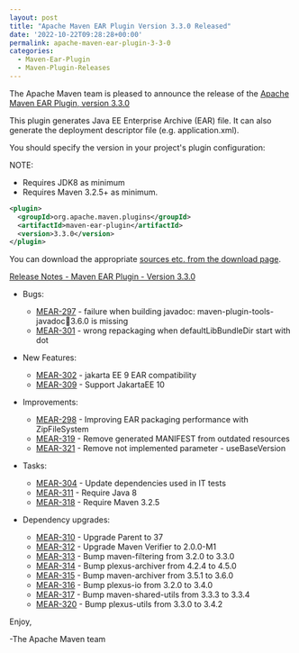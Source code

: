 ```yaml
---
layout: post
title: "Apache Maven EAR Plugin Version 3.3.0 Released"
date: '2022-10-22T09:28:28+00:00'
permalink: apache-maven-ear-plugin-3-3-0
categories:
  - Maven-Ear-Plugin
  - Maven-Plugin-Releases
---
```

The Apache Maven team is pleased to announce the release of the
[Apache Maven EAR Plugin, version 3.3.0](https://maven.apache.org/plugins/maven-ear-plugin/)

This plugin generates Java EE Enterprise Archive (EAR) file. It can also
generate the deployment descriptor file (e.g. application.xml).

You should specify the version in your project's plugin configuration:

NOTE:
* Requires JDK8 as minimum
* Requires Maven 3.2.5+ as minimum.

```xml
<plugin>
  <groupId>org.apache.maven.plugins</groupId>
  <artifactId>maven-ear-plugin</artifactId>
  <version>3.3.0</version>
</plugin>
```

You can download the appropriate [sources etc. from the download page](https://maven.apache.org/plugins/maven-ear-plugin/download.cgi).


[Release Notes - Maven EAR Plugin - Version 3.3.0](https://issues.apache.org/jira/secure/ReleaseNote.jspa?projectId=12317422&version=12349537)

* Bugs:

    * [MEAR-297](https://issues.apache.org/jira/browse/MEAR-297) - failure when building javadoc: maven-plugin-tools-javadoc:jar:3.6.0 is missing
    * [MEAR-301](https://issues.apache.org/jira/browse/MEAR-301) - wrong repackaging when defaultLibBundleDir start with dot

* New Features:

    * [MEAR-302](https://issues.apache.org/jira/browse/MEAR-302) - jakarta EE 9 EAR compatibility
    * [MEAR-309](https://issues.apache.org/jira/browse/MEAR-309) - Support JakartaEE 10

* Improvements:

    * [MEAR-298](https://issues.apache.org/jira/browse/MEAR-298) - Improving EAR packaging performance with ZipFileSystem
    * [MEAR-319](https://issues.apache.org/jira/browse/MEAR-319) - Remove generated MANIFEST from outdated resources
    * [MEAR-321](https://issues.apache.org/jira/browse/MEAR-321) - Remove not implemented parameter - useBaseVersion

* Tasks:

    * [MEAR-304](https://issues.apache.org/jira/browse/MEAR-304) - Update dependencies used in IT tests
    * [MEAR-311](https://issues.apache.org/jira/browse/MEAR-311) - Require Java 8
    * [MEAR-318](https://issues.apache.org/jira/browse/MEAR-318) - Require Maven 3.2.5

* Dependency upgrades:

    * [MEAR-310](https://issues.apache.org/jira/browse/MEAR-310) - Upgrade Parent to 37
    * [MEAR-312](https://issues.apache.org/jira/browse/MEAR-312) - Upgrade Maven Verifier to 2.0.0-M1
    * [MEAR-313](https://issues.apache.org/jira/browse/MEAR-313) - Bump maven-filtering from 3.2.0 to 3.3.0
    * [MEAR-314](https://issues.apache.org/jira/browse/MEAR-314) - Bump plexus-archiver from 4.2.4 to 4.5.0
    * [MEAR-315](https://issues.apache.org/jira/browse/MEAR-315) - Bump maven-archiver from 3.5.1 to 3.6.0
    * [MEAR-316](https://issues.apache.org/jira/browse/MEAR-316) - Bump plexus-io from 3.2.0 to 3.4.0
    * [MEAR-317](https://issues.apache.org/jira/browse/MEAR-317) - Bump maven-shared-utils from 3.3.3 to 3.3.4
    * [MEAR-320](https://issues.apache.org/jira/browse/MEAR-320) - Bump plexus-utils from 3.3.0 to 3.4.2

Enjoy,

-The Apache Maven team
